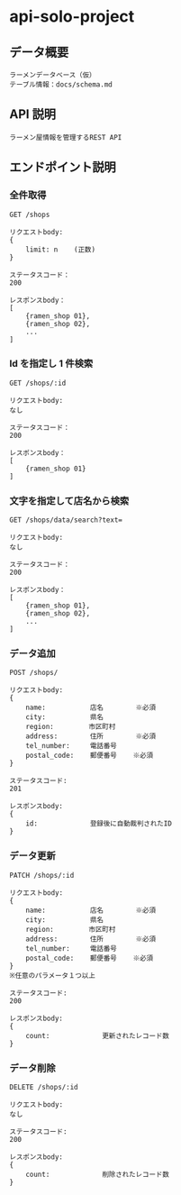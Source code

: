 # api-solo-project

## データ概要

    ラーメンデータベース（仮）
    テーブル情報：docs/schema.md

## API 説明

    ラーメン屋情報を管理するREST API

## エンドポイント説明

### 全件取得

```
GET /shops
```

```
リクエストbody:
{
    limit: n    (正数)
}
```

```
ステータスコード：
200
```

```
レスポンスbody：
[
    {ramen_shop 01},
    {ramen_shop 02},
    ...
]
```

### Id を指定し 1 件検索

```
GET /shops/:id
```

```
リクエストbody:
なし
```

```
ステータスコード：
200
```

```
レスポンスbody：
[
    {ramen_shop 01}
]
```

### 文字を指定して店名から検索

```
GET /shops/data/search?text=
```

```
リクエストbody:
なし
```

```
ステータスコード：
200
```

```
レスポンスbody：
[
    {ramen_shop 01},
    {ramen_shop 02},
    ...
]
```

### データ追加

```
POST /shops/
```

```
リクエストbody:
{
    name:           店名        ※必須
    city:           県名
    region:　       市区町村
    address:        住所        ※必須
    tel_number:     電話番号
    postal_code:    郵便番号    ※必須
}
```

```
ステータスコード:
201
```

```
レスポンスbody:
{
    id:             登録後に自動裁判されたID
}
```

### データ更新

```
PATCH /shops/:id
```

```
リクエストbody:
{
    name:           店名        ※必須
    city:           県名
    region:　       市区町村
    address:        住所        ※必須
    tel_number:     電話番号
    postal_code:    郵便番号    ※必須
}
※任意のパラメータ１つ以上
```

```
ステータスコード:
200
```

```
レスポンスbody:
{
    count:             更新されたレコード数
}
```

### データ削除

```
DELETE /shops/:id
```

```
リクエストbody:
なし
```

```
ステータスコード:
200
```

```
レスポンスbody:
{
    count:             削除されたレコード数
}
```
